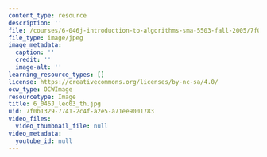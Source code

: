 ```yaml
---
content_type: resource
description: ''
file: /courses/6-046j-introduction-to-algorithms-sma-5503-fall-2005/7f0b132977412c4fa2e5a71ee9001783_6_046J_lec03_th.jpg
file_type: image/jpeg
image_metadata:
  caption: ''
  credit: ''
  image-alt: ''
learning_resource_types: []
license: https://creativecommons.org/licenses/by-nc-sa/4.0/
ocw_type: OCWImage
resourcetype: Image
title: 6_046J_lec03_th.jpg
uid: 7f0b1329-7741-2c4f-a2e5-a71ee9001783
video_files:
  video_thumbnail_file: null
video_metadata:
  youtube_id: null
---
```

